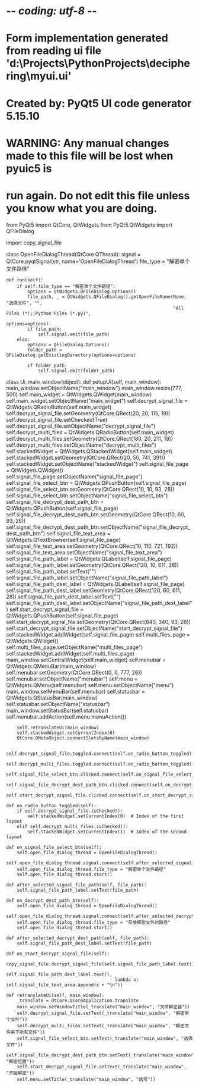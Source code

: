 # -*- coding: utf-8 -*-

# Form implementation generated from reading ui file 'd:\Projects\PythonProjects\deciphering\myui.ui'
#
# Created by: PyQt5 UI code generator 5.15.10
#
# WARNING: Any manual changes made to this file will be lost when pyuic5 is
# run again.  Do not edit this file unless you know what you are doing.


from PyQt5 import QtCore, QtWidgets
from PyQt5.QtWidgets import QFileDialog

import copy_signal_file


class OpenFileDialogThread(QtCore.QThread):
    signal = QtCore.pyqtSignal(str, name='OpenFileDialogThread')
    file_type = "解密单个文件路径"

    def run(self):
        if self.file_type == "解密单个文件路径":
            options = QtWidgets.QFileDialog.Options()
            file_path, _ = QtWidgets.QFileDialog().getOpenFileName(None, "选择文件", "",
                                                                   "All Files (*);;Python Files (*.py)",
                                                                   options=options)
            if file_path:
                self.signal.emit(file_path)
        else:
            options = QFileDialog.Options()
            folder_path = QFileDialog.getExistingDirectory(options=options)

            if folder_path:
                self.signal.emit(folder_path)


class Ui_main_window(object):
    def setupUi(self, main_window):
        main_window.setObjectName("main_window")
        main_window.resize(777, 500)
        self.main_widget = QtWidgets.QWidget(main_window)
        self.main_widget.setObjectName("main_widget")
        self.decrypt_signal_file = QtWidgets.QRadioButton(self.main_widget)
        self.decrypt_signal_file.setGeometry(QtCore.QRect(20, 20, 115, 19))
        self.decrypt_signal_file.setChecked(True)
        self.decrypt_signal_file.setObjectName("decrypt_signal_file")
        self.decrypt_multi_files = QtWidgets.QRadioButton(self.main_widget)
        self.decrypt_multi_files.setGeometry(QtCore.QRect(180, 20, 211, 19))
        self.decrypt_multi_files.setObjectName("decrypt_multi_files")
        self.stackedWidget = QtWidgets.QStackedWidget(self.main_widget)
        self.stackedWidget.setGeometry(QtCore.QRect(20, 50, 741, 391))
        self.stackedWidget.setObjectName("stackedWidget")
        self.signal_file_page = QtWidgets.QWidget()
        self.signal_file_page.setObjectName("signal_file_page")
        self.signal_file_select_btn = QtWidgets.QPushButton(self.signal_file_page)
        self.signal_file_select_btn.setGeometry(QtCore.QRect(10, 10, 93, 28))
        self.signal_file_select_btn.setObjectName("signal_file_select_btn")
        self.signal_file_decrypt_dest_path_btn = QtWidgets.QPushButton(self.signal_file_page)
        self.signal_file_decrypt_dest_path_btn.setGeometry(QtCore.QRect(10, 60, 93, 28))
        self.signal_file_decrypt_dest_path_btn.setObjectName("signal_file_decrypt_dest_path_btn")
        self.signal_file_text_area = QtWidgets.QTextBrowser(self.signal_file_page)
        self.signal_file_text_area.setGeometry(QtCore.QRect(10, 110, 721, 192))
        self.signal_file_text_area.setObjectName("signal_file_text_area")
        self.signal_file_path_label = QtWidgets.QLabel(self.signal_file_page)
        self.signal_file_path_label.setGeometry(QtCore.QRect(120, 10, 611, 28))
        self.signal_file_path_label.setText("")
        self.signal_file_path_label.setObjectName("signal_file_path_label")
        self.signal_file_path_dest_label = QtWidgets.QLabel(self.signal_file_page)
        self.signal_file_path_dest_label.setGeometry(QtCore.QRect(120, 60, 611, 28))
        self.signal_file_path_dest_label.setText("")
        self.signal_file_path_dest_label.setObjectName("signal_file_path_dest_label")
        self.start_decrypt_signal_file = QtWidgets.QPushButton(self.signal_file_page)
        self.start_decrypt_signal_file.setGeometry(QtCore.QRect(640, 340, 93, 28))
        self.start_decrypt_signal_file.setObjectName("start_decrypt_signal_file")
        self.stackedWidget.addWidget(self.signal_file_page)
        self.multi_files_page = QtWidgets.QWidget()
        self.multi_files_page.setObjectName("multi_files_page")
        self.stackedWidget.addWidget(self.multi_files_page)
        main_window.setCentralWidget(self.main_widget)
        self.menubar = QtWidgets.QMenuBar(main_window)
        self.menubar.setGeometry(QtCore.QRect(0, 0, 777, 26))
        self.menubar.setObjectName("menubar")
        self.menu = QtWidgets.QMenu(self.menubar)
        self.menu.setObjectName("menu")
        main_window.setMenuBar(self.menubar)
        self.statusbar = QtWidgets.QStatusBar(main_window)
        self.statusbar.setObjectName("statusbar")
        main_window.setStatusBar(self.statusbar)
        self.menubar.addAction(self.menu.menuAction())

        self.retranslateUi(main_window)
        self.stackedWidget.setCurrentIndex(0)
        QtCore.QMetaObject.connectSlotsByName(main_window)

        self.decrypt_signal_file.toggled.connect(self.on_radio_button_toggled)
        self.decrypt_multi_files.toggled.connect(self.on_radio_button_toggled)
        self.signal_file_select_btn.clicked.connect(self.on_signal_file_select_btn)
        self.signal_file_decrypt_dest_path_btn.clicked.connect(self.on_decrypt_dest_path_btn)
        self.start_decrypt_signal_file.clicked.connect(self.on_start_decrypt_signal_file)

    def on_radio_button_toggled(self):
        if self.decrypt_signal_file.isChecked():
            self.stackedWidget.setCurrentIndex(0)  # Index of the first layout
        elif self.decrypt_multi_files.isChecked():
            self.stackedWidget.setCurrentIndex(1)  # Index of the second layout

    def on_signal_file_select_btn(self):
        self.open_file_dialog_thread = OpenFileDialogThread()
        self.open_file_dialog_thread.signal.connect(self.after_selected_signal_file_path)
        self.open_file_dialog_thread.file_type = "解密单个文件路径"
        self.open_file_dialog_thread.start()

    def after_selected_signal_file_path(self, file_path):
        self.signal_file_path_label.setText(file_path)

    def on_decrypt_dest_path_btn(self):
        self.open_file_dialog_thread = OpenFileDialogThread()
        self.open_file_dialog_thread.signal.connect(self.after_selected_decrypt_dest_path)
        self.open_file_dialog_thread.file_type = "存放解密文件的路径"
        self.open_file_dialog_thread.start()

    def after_selected_decrypt_dest_path(self, file_path):
        self.signal_file_path_dest_label.setText(file_path)

    def on_start_decrypt_signal_file(self):
        copy_signal_file.decrypt_signal_file(self.signal_file_path_label.text(),
                                             self.signal_file_path_dest_label.text(),
                                             lambda x: self.signal_file_text_area.append(x + "\n"))

    def retranslateUi(self, main_window):
        _translate = QtCore.QCoreApplication.translate
        main_window.setWindowTitle(_translate("main_window", "文件解密器"))
        self.decrypt_signal_file.setText(_translate("main_window", "解密单个文件"))
        self.decrypt_multi_files.setText(_translate("main_window", "解密文件夹下所有文件"))
        self.signal_file_select_btn.setText(_translate("main_window", "选择文件"))
        self.signal_file_decrypt_dest_path_btn.setText(_translate("main_window", "解密位置"))
        self.start_decrypt_signal_file.setText(_translate("main_window", "开始解密"))
        self.menu.setTitle(_translate("main_window", "选项"))
